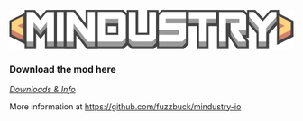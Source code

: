 ![Logo](core/assets/sprites/logo.png)

### Download the mod here
_[Downloads & Info](http://mod.mindustry.io)_


More information at https://github.com/fuzzbuck/mindustry-io
